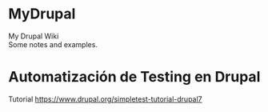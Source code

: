 # MyDrupal
My Drupal Wiki  
Some notes and examples.

# Automatización de Testing en Drupal

Tutorial
https://www.drupal.org/simpletest-tutorial-drupal7
